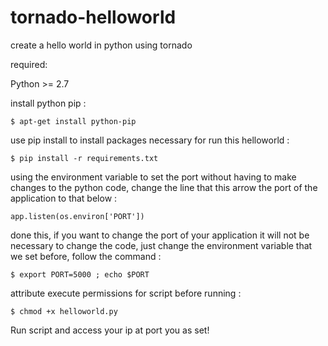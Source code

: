 # tornado-helloworld

create a hello world in python using tornado

required:


Python >= 2.7

install python pip :

```$ apt-get install python-pip```

use pip install to install packages necessary for run this helloworld :

```$ pip install -r requirements.txt```

using the environment variable to set the port without having to make changes to the python code, change the line that this arrow the port of the application to that below :


```app.listen(os.environ['PORT'])```

done this, if you want to change the port of your application it will not be necessary to change the code, just change the environment variable that we set before, follow the command :

```$ export PORT=5000 ; echo $PORT```

attribute execute permissions for script before running :

```$ chmod +x helloworld.py```
 
Run script and access your ip at port you as set!

